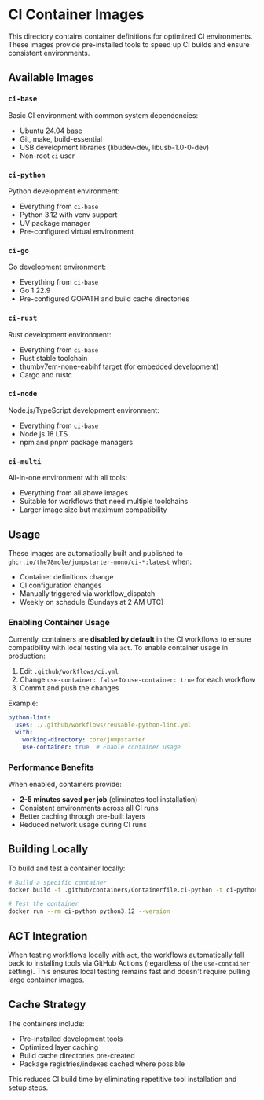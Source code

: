 # CI Container Images

This directory contains container definitions for optimized CI environments. These images provide pre-installed tools to speed up CI builds and ensure consistent environments.

## Available Images

### `ci-base`
Basic CI environment with common system dependencies:
- Ubuntu 24.04 base
- Git, make, build-essential
- USB development libraries (libudev-dev, libusb-1.0-0-dev)
- Non-root `ci` user

### `ci-python`
Python development environment:
- Everything from `ci-base`
- Python 3.12 with venv support
- UV package manager
- Pre-configured virtual environment

### `ci-go`
Go development environment:
- Everything from `ci-base`
- Go 1.22.9
- Pre-configured GOPATH and build cache directories

### `ci-rust`
Rust development environment:
- Everything from `ci-base`
- Rust stable toolchain
- thumbv7em-none-eabihf target (for embedded development)
- Cargo and rustc

### `ci-node`
Node.js/TypeScript development environment:
- Everything from `ci-base`
- Node.js 18 LTS
- npm and pnpm package managers

### `ci-multi`
All-in-one environment with all tools:
- Everything from all above images
- Suitable for workflows that need multiple toolchains
- Larger image size but maximum compatibility

## Usage

These images are automatically built and published to `ghcr.io/the78mole/jumpstarter-mono/ci-*:latest` when:
- Container definitions change
- CI configuration changes
- Manually triggered via workflow_dispatch
- Weekly on schedule (Sundays at 2 AM UTC)

### Enabling Container Usage

Currently, containers are **disabled by default** in the CI workflows to ensure compatibility with local testing via `act`. To enable container usage in production:

1. Edit `.github/workflows/ci.yml`
2. Change `use-container: false` to `use-container: true` for each workflow
3. Commit and push the changes

Example:
```yaml
python-lint:
  uses: ./.github/workflows/reusable-python-lint.yml
  with:
    working-directory: core/jumpstarter
    use-container: true  # Enable container usage
```

### Performance Benefits

When enabled, containers provide:
- **2-5 minutes saved per job** (eliminates tool installation)
- Consistent environments across all CI runs
- Better caching through pre-built layers
- Reduced network usage during CI runs

## Building Locally

To build and test a container locally:

```bash
# Build a specific container
docker build -f .github/containers/Containerfile.ci-python -t ci-python .

# Test the container
docker run --rm ci-python python3.12 --version
```

## ACT Integration

When testing workflows locally with `act`, the workflows automatically fall back to installing tools via GitHub Actions (regardless of the `use-container` setting). This ensures local testing remains fast and doesn't require pulling large container images.

## Cache Strategy

The containers include:
- Pre-installed development tools
- Optimized layer caching
- Build cache directories pre-created
- Package registries/indexes cached where possible

This reduces CI build time by eliminating repetitive tool installation and setup steps.
